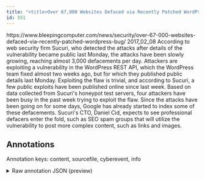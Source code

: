 ```yaml
---
title: "<title>Over 67,000 Websites Defaced via Recently Patched WordPress Bug</title>"
id: 551
---
```


<title>Over 67,000 Websites Defaced via Recently Patched WordPress Bug</title>
<source> https://www.bleepingcomputer.com/news/security/over-67-000-websites-defaced-via-recently-patched-wordpress-bug/ </source>
<date> 2017_02_08 </date>
<text>
According to web security firm Sucuri, who detected the attacks after details of the vulnerability became public last Monday, the attacks have been slowly growing, reaching almost 3,000 defacements per day.
Attackers are exploiting a vulnerability in the WordPress REST API, which the WordPress team fixed almost two weeks ago, but for which they published public details last Monday.
Exploiting the flaw is trivial, and according to Sucuri, a few public exploits have been published online since last week.
Based on data collected from Sucuri's honeypot test servers, four attackers have been busy in the past week trying to exploit the flaw.
Since the attacks have been going on for some days, Google has already started to index some of these defacements.
Sucuri's CTO, Daniel Cid, expects to see professional defacers enter the fold, such as SEO spam groups that will utilize the vulnerability to post more complex content, such as links and images.
</text>



## Annotations

Annotation keys: content, sourcefile, cyberevent, info

<details>
<summary>Raw annotation JSON (preview)</summary>

```json
{
  "content": "According to web security firm Sucuri, who detected the attacks after details of the vulnerability became public last Monday, the attacks have been slowly growing, reaching almost 3,000 defacements per day. Attackers are exploiting a vulnerability in the WordPress REST API, which the WordPress team fixed almost two weeks ago, but for which they published public details last Monday. Exploiting the flaw is trivial, and according to Sucuri, a few public exploits have been published online since last week. Based on data collected from Sucuri's honeypot test servers, four attackers have been busy in the past week trying to exploit the flaw. Since the attacks have been going on for some days, Google has already started to index some of these defacements. Sucuri's CTO, Daniel Cid, expects to see professional defacers enter the fold, such as SEO spam groups that will utilize the vulnerability to post more complex content, such as links and images.",
  "sourcefile": "551.txt",
  "cyberevent": {
    "hopper": [
      {
        "index": 0,
        "relation": "Same",
        "events": [
          {
            "index": "E4",
            "type": "Vulnerability-related",
            "realis": "Actual",
            "nugget": {
              "startOffset": 43,
              "index": "T13",
              "endOffset": 51,
              "text": "detected"
            },
            "argument": [
              {
                "index": "T12",
                "external_reference": {
                  "dbpediaURI": "http://dbpedia.org/resource/Sucuri",
                  "wikidataid": "Q7633209"
                },
                "endOffset": 37,
                "role": {
                  "type": "Discoverer"
                },
                "text": "Sucuri",
                "startOffset": 31,
                "type": "Organization"
              }
            ],
            "subtype": "DiscoverVulnerability"
          },
          {
            "index": "E1",
            "type": "Vulnerability-related",
            "realis": "Actual",
            "nugget": {
              "startOffset": 99,
              "index": "T1",
              "endOffset": 112,
              "text": "became public"
            },
            "argument": [
              {
                "index": "T3",
                "text": "the vulnerability",
                "endOffset": 98,
                "role": {
                  "type": "Vulnerability"
                },
                "startOffset": 81,
                "type": "Vulnerability"
              },
              {
                "index": "T2",
                "text": "last Monday",
                "endOffset": 124,
                "role": {
                  "type": "Time"
                },
                "startOffset": 113,
                "type": "Time"
              }
            ],
            "subtype": "DiscoverVulnerability"
          },
          {
            "index": "E3",
            "type": "Vulnerability-related",
            "realis": "Actual",
            "nugget": {
              "startOffset": 347,
              "index": "T8",
              "endOffset": 371,
              "text": "published public details"
            },
            "argument": [
              {
                "index": "T9",
                "text": "last Monday",
                "endOffset": 383,
                "role": {
                  "type": "Time"
                },
                "startOffset": 372,
                "type": "Time"
              },
              {
                "index": "T7",
                "text": "they",
                "endOffset": 346,
                "role": {
                  "type": "Discoverer"
                },
                "startOffset": 342,
                "type": "Organization"
              }
            ],
            "subtype": "DiscoverVulnerability"
          }
        ]
      },
      {
        "index": 1,
        "events": [
          {
            "index": "E2",
```
</details>
